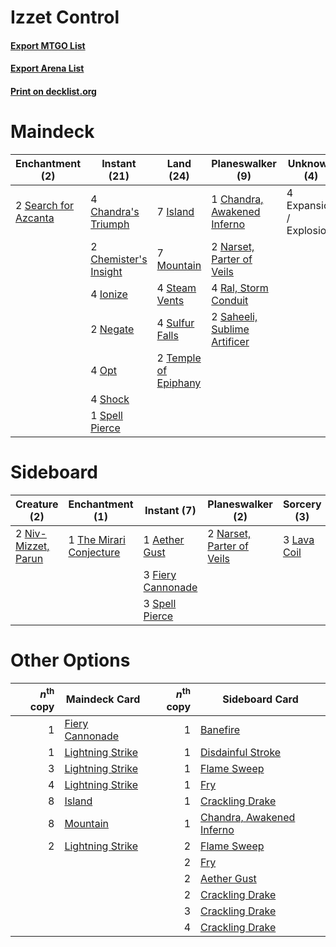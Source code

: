 # Izzet Control

#### [Export MTGO List](../collection/Izzet%20Control/Izzet%20Control.txt)
#### [Export Arena List](../collection/Izzet%20Control/Izzet%20Control_arena.txt)
#### [Print on decklist.org](http://decklist.org/?deckmain=4%09Chandra's%20Triumph%0A1%09Chandra,%20Awakened%20Inferno%0A2%09Chemister's%20Insight%0A4%09Expansion%20/%20Explosion%0A4%09Ionize%0A7%09Island%0A7%09Mountain%0A2%09Narset,%20Parter%20of%20Veils%0A2%09Negate%0A4%09Opt%0A4%09Ral,%20Storm%20Conduit%0A2%09Saheeli,%20Sublime%20Artificer%0A2%09Search%20for%20Azcanta%0A4%09Shock%0A1%09Spell%20Pierce%0A4%09Steam%20Vents%0A4%09Sulfur%20Falls%0A2%09Temple%20of%20Epiphany&deckside=1%09Aether%20Gust%0A3%09Fiery%20Cannonade%0A3%09Lava%20Coil%0A2%09Narset,%20Parter%20of%20Veils%0A2%09Niv-Mizzet,%20Parun%0A3%09Spell%20Pierce%0A1%09The%20Mirari%20Conjecture)
# Maindeck

|                                        Enchantment (2)                                        |                                          Instant (21)                                          |                                           Land (24)                                           |                                           Planeswalker (9)                                            |      Unknown (4)      |
|-----------------------------------------------------------------------------------------------|------------------------------------------------------------------------------------------------|-----------------------------------------------------------------------------------------------|-------------------------------------------------------------------------------------------------------|-----------------------|
|2 [Search for Azcanta](http://gatherer.wizards.com/Pages/Card/Details.aspx?multiverseid=435226)|4 [Chandra's Triumph](http://gatherer.wizards.com/Pages/Card/Details.aspx?multiverseid=461048)  |7 [Island](http://gatherer.wizards.com/Pages/Card/Details.aspx?multiverseid=439857)            |1 [Chandra, Awakened Inferno](http://gatherer.wizards.com/Pages/Card/Details.aspx?multiverseid=466881) |4 Expansion / Explosion|
|                                                                                               |2 [Chemister's Insight](http://gatherer.wizards.com/Pages/Card/Details.aspx?multiverseid=452782)|7 [Mountain](http://gatherer.wizards.com/Pages/Card/Details.aspx?multiverseid=439859)          |2 [Narset, Parter of Veils](http://gatherer.wizards.com/Pages/Card/Details.aspx?multiverseid=460988)   |                       |
|                                                                                               |4 [Ionize](http://gatherer.wizards.com/Pages/Card/Details.aspx?multiverseid=452929)             |4 [Steam Vents](http://gatherer.wizards.com/Pages/Card/Details.aspx?multiverseid=405109)       |4 [Ral, Storm Conduit](http://gatherer.wizards.com/Pages/Card/Details.aspx?multiverseid=461138)        |                       |
|                                                                                               |2 [Negate](http://gatherer.wizards.com/Pages/Card/Details.aspx?multiverseid=423707)             |4 [Sulfur Falls](http://gatherer.wizards.com/Pages/Card/Details.aspx?multiverseid=443135)      |2 [Saheeli, Sublime Artificer](http://gatherer.wizards.com/Pages/Card/Details.aspx?multiverseid=461161)|                       |
|                                                                                               |4 [Opt](http://gatherer.wizards.com/Pages/Card/Details.aspx?multiverseid=442948)                |2 [Temple of Epiphany](http://gatherer.wizards.com/Pages/Card/Details.aspx?multiverseid=442808)|                                                                                                       |                       |
|                                                                                               |4 [Shock](http://gatherer.wizards.com/Pages/Card/Details.aspx?multiverseid=129732)              |                                                                                               |                                                                                                       |                       |
|                                                                                               |1 [Spell Pierce](http://gatherer.wizards.com/Pages/Card/Details.aspx?multiverseid=425876)       |                                                                                               |                                                                                                       |                       |


# Sideboard

|                                         Creature (2)                                         |                                         Enchantment (1)                                          |                                        Instant (7)                                         |                                          Planeswalker (2)                                          |                                     Sorcery (3)                                      |
|----------------------------------------------------------------------------------------------|--------------------------------------------------------------------------------------------------|--------------------------------------------------------------------------------------------|----------------------------------------------------------------------------------------------------|--------------------------------------------------------------------------------------|
|2 [Niv-Mizzet, Parun](http://gatherer.wizards.com/Pages/Card/Details.aspx?multiverseid=452942)|1 [The Mirari Conjecture](http://gatherer.wizards.com/Pages/Card/Details.aspx?multiverseid=442945)|1 [Aether Gust](http://gatherer.wizards.com/Pages/Card/Details.aspx?multiverseid=466796)    |2 [Narset, Parter of Veils](http://gatherer.wizards.com/Pages/Card/Details.aspx?multiverseid=460988)|3 [Lava Coil](http://gatherer.wizards.com/Pages/Card/Details.aspx?multiverseid=452858)|
|                                                                                              |                                                                                                  |3 [Fiery Cannonade](http://gatherer.wizards.com/Pages/Card/Details.aspx?multiverseid=435297)|                                                                                                    |                                                                                      |
|                                                                                              |                                                                                                  |3 [Spell Pierce](http://gatherer.wizards.com/Pages/Card/Details.aspx?multiverseid=425876)   |                                                                                                    |                                                                                      |


# Other Options

|*n*<sup>th</sup> copy|                                       Maindeck Card                                       |*n*<sup>th</sup> copy|                                           Sideboard Card                                           |
|--------------------:|-------------------------------------------------------------------------------------------|--------------------:|----------------------------------------------------------------------------------------------------|
|                    1|[Fiery Cannonade](http://gatherer.wizards.com/Pages/Card/Details.aspx?multiverseid=435297) |                    1|[Banefire](http://gatherer.wizards.com/Pages/Card/Details.aspx?multiverseid=186613)                 |
|                    1|[Lightning Strike](http://gatherer.wizards.com/Pages/Card/Details.aspx?multiverseid=383299)|                    1|[Disdainful Stroke](http://gatherer.wizards.com/Pages/Card/Details.aspx?multiverseid=420705)        |
|                    3|[Lightning Strike](http://gatherer.wizards.com/Pages/Card/Details.aspx?multiverseid=383299)|                    1|[Flame Sweep](http://gatherer.wizards.com/Pages/Card/Details.aspx?multiverseid=466893)              |
|                    4|[Lightning Strike](http://gatherer.wizards.com/Pages/Card/Details.aspx?multiverseid=383299)|                    1|[Fry](http://gatherer.wizards.com/Pages/Card/Details.aspx?multiverseid=466894)                      |
|                    8|[Island](http://gatherer.wizards.com/Pages/Card/Details.aspx?multiverseid=439857)          |                    1|[Crackling Drake](http://gatherer.wizards.com/Pages/Card/Details.aspx?multiverseid=452913)          |
|                    8|[Mountain](http://gatherer.wizards.com/Pages/Card/Details.aspx?multiverseid=439859)        |                    1|[Chandra, Awakened Inferno](http://gatherer.wizards.com/Pages/Card/Details.aspx?multiverseid=466881)|
|                    2|[Lightning Strike](http://gatherer.wizards.com/Pages/Card/Details.aspx?multiverseid=383299)|                    2|[Flame Sweep](http://gatherer.wizards.com/Pages/Card/Details.aspx?multiverseid=466893)              |
|                     |                                                                                           |                    2|[Fry](http://gatherer.wizards.com/Pages/Card/Details.aspx?multiverseid=466894)                      |
|                     |                                                                                           |                    2|[Aether Gust](http://gatherer.wizards.com/Pages/Card/Details.aspx?multiverseid=466796)              |
|                     |                                                                                           |                    2|[Crackling Drake](http://gatherer.wizards.com/Pages/Card/Details.aspx?multiverseid=452913)          |
|                     |                                                                                           |                    3|[Crackling Drake](http://gatherer.wizards.com/Pages/Card/Details.aspx?multiverseid=452913)          |
|                     |                                                                                           |                    4|[Crackling Drake](http://gatherer.wizards.com/Pages/Card/Details.aspx?multiverseid=452913)          |

